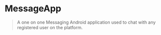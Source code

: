 # MessageApp
> A one on one Messaging Android application used to chat with any registered user on the platform.





